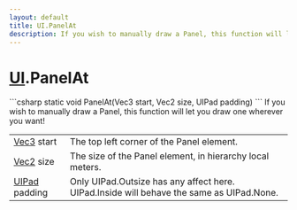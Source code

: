 ```yaml
---
layout: default
title: UI.PanelAt
description: If you wish to manually draw a Panel, this function will let you draw one wherever you want!
---
```

# [UI]({{site.url}}/Pages/Reference/UI.html).PanelAt

<div class='signature' markdown='1'>
```csharp
static void PanelAt(Vec3 start, Vec2 size, UIPad padding)
```
If you wish to manually draw a Panel, this function will
let you draw one wherever you want!
</div>

|  |  |
|--|--|
|[Vec3]({{site.url}}/Pages/Reference/Vec3.html) start|The top left corner of the Panel element.|
|[Vec2]({{site.url}}/Pages/Reference/Vec2.html) size|The size of the Panel element, in hierarchy             local meters.|
|[UIPad]({{site.url}}/Pages/Reference/UIPad.html) padding|Only UIPad.Outsize has any affect here.             UIPad.Inside will behave the same as UIPad.None.|




